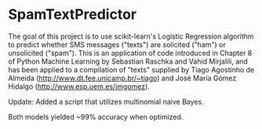 # SpamTextPredictor
The goal of this project is to use scikit-learn's Logistic Regression algorithm to predict whether SMS messages ("texts") are solicited ("ham") or unsolicited ("spam"). This is an application of code introduced in Chapter 8 of Python Machine Learning by Sebastian Raschka and Vahid Mirjalili, and has been applied to a compilation of "texts" supplied by Tiago Agostinho de Almeida (http://www.dt.fee.unicamp.br/~tiago) and José María Gómez Hidalgo (http://www.esp.uem.es/jmgomez).

Update: Added a script that utilizes multinomial naive Bayes.

Both models yielded ~99% accuracy when optimized.
